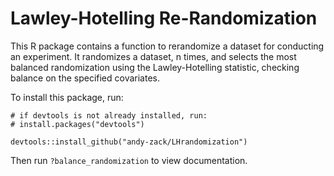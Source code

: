# Lawley-Hotelling Re-Randomization

This R package contains a function to rerandomize a dataset for conducting an experiment. It randomizes a dataset, n times, and selects the most balanced randomization using the Lawley-Hotelling statistic, checking balance on the specified covariates.

To install this package, run: 

```
# if devtools is not already installed, run:
# install.packages("devtools")

devtools::install_github("andy-zack/LHrandomization")
```

Then run `?balance_randomization` to view documentation.

